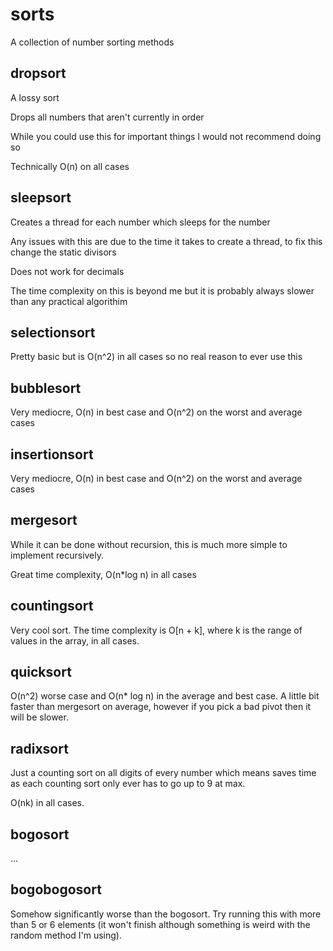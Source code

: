 # sorts
A collection of number sorting methods

## dropsort
A lossy sort

Drops all numbers that aren't currently in order

While you could use this for important things I would not recommend doing so

Technically O(n) on all cases

## sleepsort

Creates a thread for each number which sleeps for the number

Any issues with this are due to the time it takes to create a thread, to fix this change the static divisors

Does not work for decimals

The time complexity on this is beyond me but it is probably always slower than any practical algorithim

## selectionsort

Pretty basic but is O(n^2) in all cases so no real reason to ever use this

## bubblesort

Very mediocre, O(n) in best case and O(n^2) on the worst and average cases

## insertionsort

Very mediocre, O(n) in best case and O(n^2) on the worst and average cases

## mergesort

While it can be done without recursion, this is much more simple to implement recursively.

Great time complexity, O(n*log n) in all cases

## countingsort

Very cool sort. The time complexity is O[n + k], where k is the range of values in the array, in all cases.

## quicksort

O(n^2) worse case and O(n* log n) in the average and best case. A little bit faster than mergesort on average, however if you pick a bad pivot then it will be slower. 

## radixsort

Just a counting sort on all digits of every number which means saves time as each counting sort only ever has to go up to 9 at max.

O(nk) in all cases.

## bogosort

...

## bogobogosort

Somehow significantly worse than the bogosort. Try running this with more than 5 or 6 elements (it won't finish although something is weird with the random method I'm using).

